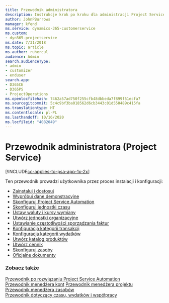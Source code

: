 ```yaml
---
title: Przewodnik administratora
description: Instrukcje krok po kroku dla administracji Project Service
author: JohnPBurrows
manager: kfend
ms.service: dynamics-365-customerservice
ms.custom:
- dyn365-projectservice
ms.date: 7/31/2018
ms.topic: article
ms.author: ruhercul
audience: Admin
search.audienceType:
- admin
- customizer
- enduser
search.app:
- D365CE
- D365PS
- ProjectOperations
ms.openlocfilehash: 7462a57ad750f255cfb48dbbeda7f899f51ecfa7
ms.sourcegitcommit: 5c4c9bf3ba018562d6cb3443c01d550489c415fa
ms.translationtype: HT
ms.contentlocale: pl-PL
ms.lasthandoff: 10/16/2020
ms.locfileid: "4082049"
---
```

# <a name="administrator-guide-project-service"></a>Przewodnik administratora (Project Service)

[!INCLUDE[cc-applies-to-psa-app-1x-2x](../includes/cc-applies-to-psa-app-1x-2x.md)]

Ten przewodnik prowadzi użytkownika przez proces instalacji i konfiguracji:  
  
- [Zainstaluj i dostosuj](install-customize.md)
- [Wypróbuj dane demonstracyjne](use-demo-data.md)
- [Skonfiguruj Project Service Automation](configure.md)
- [Skonfiguruj jednostki czasu](set-up-time-units.md)
- [Ustaw waluty i kursy wymiany](set-up-currencies-exchange-rates.md)
- [Utwórz jednostki organizacyjne](create-organizational-units.md)
- [Ustawianie częstotliwości sporządzania faktur](set-up-invoice-frequencies.md)
- [Konfiguracja kategorii transakcji](configure-transaction-categories.md)
- [Konfiguracja kategorii wydatków](configure-expense-categories.md)
- [Utwórz katalog produktów](create-product-catalog-items.md)
- [Utwórz cennik](create-price-list.md)
- [Skonfiguruj zasoby](set-up-resources.md)
- [Oficjalne dokumenty](white-papers.md)
  
### <a name="see-also"></a>Zobacz także  
 [Przewodnik po rozwiązaniu Project Service Automation](../psa/overview.md)    
 [Przewodnik menedżera kont](../psa/account-manager-guide.md) [Przewodnik menedżera projektu](../psa/project-manager-guide.md)   
 [Przewodnik menedżera zasobów](../psa/resource-manager-guide.md)   
 [Przewodnik dotyczący czasu, wydatków i współpracy](../psa/time-expense-collaboration-guide.md)
